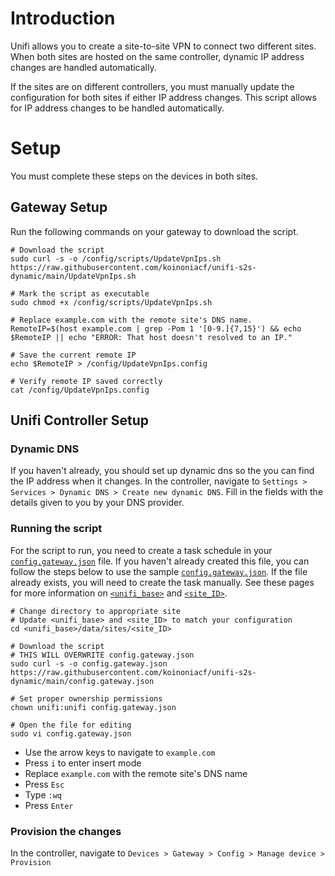 # Introduction
Unifi allows you to create a site-to-site VPN to connect two different sites. When both sites are hosted on the same controller, dynamic IP address changes are handled automatically.

If the sites are on different controllers, you must manually update the configuration for both sites if either IP address changes. This script allows for IP address changes to be handled automatically.

# Setup
You must complete these steps on the devices in both sites.

## Gateway Setup
Run the following commands on your gateway to download the script.

    # Download the script
    sudo curl -s -o /config/scripts/UpdateVpnIps.sh https://raw.githubusercontent.com/koinoniacf/unifi-s2s-dynamic/main/UpdateVpnIps.sh

    # Mark the script as executable
    sudo chmod +x /config/scripts/UpdateVpnIps.sh

    # Replace example.com with the remote site's DNS name.
    RemoteIP=$(host example.com | grep -Pom 1 '[0-9.]{7,15}') && echo $RemoteIP || echo "ERROR: That host doesn't resolved to an IP."
    
    # Save the current remote IP
    echo $RemoteIP > /config/UpdateVpnIps.config

    # Verify remote IP saved correctly
    cat /config/UpdateVpnIps.config

## Unifi Controller Setup
### Dynamic DNS
If you haven't already, you should set up dynamic dns so the you can find the IP address when it changes. In the controller, navigate to `Settings > Services > Dynamic DNS > Create new dynamic DNS`. Fill in the fields with the details given to you by your DNS provider.

### Running the script
For the script to run, you need to create a task schedule in your [`config.gateway.json`](https://help.ui.com/hc/en-us/articles/215458888-UniFi-USG-Advanced-Configuration) file. If you haven't already created this file, you can follow the steps below to use the sample [`config.gateway.json`](config.gateway.json). If the file already exists, you will need to create the task manually. See these pages for more information on [`<unifi_base>`](https://help.ui.com/hc/en-us/articles/115004872967) and [`<site_ID>`](https://help.ui.com/hc/en-us/articles/215458888-UniFi-How-to-further-customize-USG-configuration-with-config-gateway-json#:~:text=The%20site_ID%20can,s/ceb1m27d/dashboard).

    # Change directory to appropriate site
    # Update <unifi_base> and <site_ID> to match your configuration
    cd <unifi_base>/data/sites/<site_ID>

    # Download the script
    # THIS WILL OVERWRITE config.gateway.json
    sudo curl -s -o config.gateway.json https://raw.githubusercontent.com/koinoniacf/unifi-s2s-dynamic/main/config.gateway.json

    # Set proper ownership permissions
    chown unifi:unifi config.gateway.json

    # Open the file for editing
    sudo vi config.gateway.json

- Use the arrow keys to navigate to `example.com`
- Press `i` to enter insert mode
- Replace `example.com` with the remote site's DNS name
- Press `Esc`
- Type `:wq`
- Press `Enter`

### Provision the changes
In the controller, navigate to `Devices > Gateway > Config > Manage device > Provision`